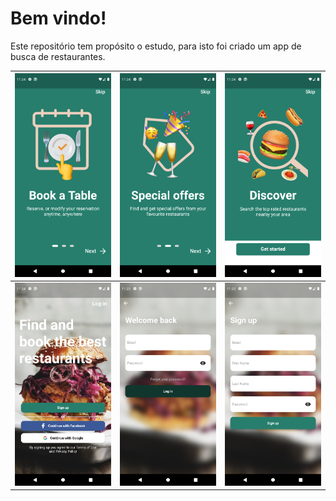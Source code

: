 # Bem vindo!

Este repositório tem propósito o estudo, para isto foi criado um app de busca de restaurantes.

| ![ ](https://github.com/GabrielCarlosLopes/restaurants_app/blob/main/screenshots/Screenshot_introduction_1.png) | ![ ](https://github.com/GabrielCarlosLopes/restaurants_app/blob/main/screenshots/Screenshot_introduction_2.png) | ![ ](https://github.com/GabrielCarlosLopes/restaurants_app/blob/main/screenshots/Screenshot_introduction_3.png) |
|--|--|--|
| ![ ](https://github.com/GabrielCarlosLopes/restaurants_app/blob/main/screenshots/Screenshot_welcome.png) | ![ ](https://github.com/GabrielCarlosLopes/restaurants_app/blob/main/screenshots/Screenshot_login.png) | ![ ](https://github.com/GabrielCarlosLopes/restaurants_app/blob/main/screenshots/Screenshot_sign_in.png) |

